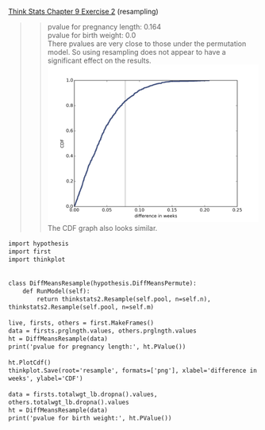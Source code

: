 [Think Stats Chapter 9 Exercise 2](http://greenteapress.com/thinkstats2/html/thinkstats2010.html#toc90) (resampling)

>> pvalue for pregnancy length: 0.164   
pvalue for birth weight: 0.0  
There pvalues are very close to those under the permutation model. So using resampling does not appear to have a significant effect on the results.  
![resampling cdf](img/resample.png)   
The CDF graph also looks similar.   
    
    import hypothesis
    import first
    import thinkplot
    
    
    class DiffMeansResample(hypothesis.DiffMeansPermute):
        def RunModel(self):
            return thinkstats2.Resample(self.pool, n=self.n), thinkstats2.Resample(self.pool, n=self.m)
    
    live, firsts, others = first.MakeFrames()
    data = firsts.prglngth.values, others.prglngth.values
    ht = DiffMeansResample(data)
    print('pvalue for pregnancy length:', ht.PValue())
    
    ht.PlotCdf()
    thinkplot.Save(root='resample', formats=['png'], xlabel='difference in weeks', ylabel='CDF')
    
    data = firsts.totalwgt_lb.dropna().values, others.totalwgt_lb.dropna().values
    ht = DiffMeansResample(data)
    print('pvalue for birth weight:', ht.PValue())

